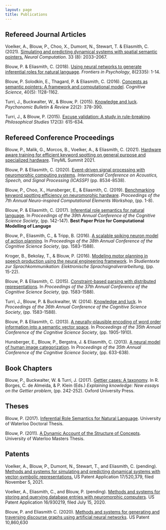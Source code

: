 ```yaml
---
layout: page
title: Publications
---
```



## Refereed Journal Articles

Voelker, A., Blouw, P., Choo, X., Dumont, N., Stewart, T. & Eliasmith, C. (2021). [Simulating and predicting dynamical systems with spatial semantic
pointers.](https://direct.mit.edu/neco/article/33/8/2033/102625/Simulating-and-Predicting-Dynamical-Systems-With) *Neural Computation*. 33 (8): 2033–2067.

Blouw, P. & Eliasmith, C. (2018). [Using neural networks to generate inferential roles for natural language](https://pblouw.github.io/files/frontiers2018.pdf). *Frontiers in Psychology*, 8(2335): 1-14.

Blouw, P. Solodkin, E., Thagard, P. & Eliasmith, C. (2016). [Concepts as semantic pointers: A framework and computational model](https://pblouw.github.io/files/cogscijournal2016.pdf). *Cognitive Science*, 40(5): 1128-1162.

Turri, J., Buckwalter, W., & Blouw, P. (2015). [Knowledge and luck](https://pblouw.github.io/files/Knowledge_Luck.pdf). *Psychonomic Bulletin & Review* 22(2): 378-390.

Turri, J., & Blouw, P. (2015). [Excuse validation: A study in rule-breaking](https://pblouw.github.io/files/philstudies2015.pdf). *Philosophical Studies* 172(3): 615-634.


## Refereed Conference Proceedings

Blouw, P., Malik, G., Morcos, B., Voelker, A., & Eliasmith, C. (2021). [Hardware
aware training for efficient keyword spotting on general purpose and
specialized hardware](https://arxiv.org/pdf/2009.04465.pdf). TinyML Summit
2021.

Blouw, P. & Eliasmith, C. (2020). [Event-driven signal processing with neuromorphic computing systems](https://ieeexplore.ieee.org/document/9053043). *International Conference on Acoustics, Speech, and Signal Processing (ICASSP)* (pp. 8534-8538).

Blouw, P., Choo, X., Hunsberger, E., & Eliasmith, C. (2019). [Benchmarking keyword spotting efficiency on neuromorphic hardware](https://dl.acm.org/citation.cfm?id=3320304&dl=ACM&coll=DL). *Proceedings of the 7th Annual Neuro-inspired Computational Elements Workshop*, (pp. 1-8).

Blouw, P. & Eliasmith, C. (2017). [Inferential role semantics for natural language](https://pblouw.github.io/files/cogsci2017.pdf). In *Proceedings of the 39th Annual Conference of the Cognitive Science Society*, (pp. 142-147). **Best Paper Prize for Computational Modelling of Languge**

Blouw, P., Eliasmith, C., & Tripp, B. (2016). [A scalable spiking neuron model of action planning](https://pblouw.github.io/files/cogsci2016.pdf). In *Proceedings of the 38th Annual Conference of the Cognitive Science Society*, (pp. 1583-1588).

Kroger, B., Bekolay, T., & Blouw, P. (2016). [Modeling motor planning in speech production using the neural engineering framework](https://pblouw.github.io/files/speech2016.pdf). In *Studientexte zur Sprachkommunikation: Elektronische Sprachsignalverarbeitung*, (pp. 15-22).

Blouw, P. & Eliasmith, C. (2015). [Constraint-based parsing with distributed representations](https://pblouw.github.io/files/cogsci2015.pdf). In *Proceedings of the 37th Annual Conference of the Cognitive Science Society*, (pp. 1583-1588).

Turri, J., Blouw, P. & Buckwalter, W. (2014). [Knowledge and luck](https://pblouw.github.io/files/cogsci2014.pdf). In *Proceedings of the 36th Annual Conference of the Cognitive Science Society*, (pp. 1583-1588).

Blouw, P. & Eliasmith, C. (2013). [A neurally-plausible encoding of word order information into a semantic vector space](https://pblouw.github.io/files/cogsci2013a.pdf). In *Proceedings of the 35th Annual Conference of the Cognitive Science Society*, (pp. 1905-1910).

Hunsberger, E., Blouw, P., Bergstra, J. & Eliasmith, C. (2013). [A neural model of human image categorization](https://pblouw.github.io/files/cogsci2013b.pdf). In *Proceedings of the 35th Annual Conference of the Cognitive Science Society*, (pp. 633-638).


## Book Chapters

Blouw, P., Buckwalter, W. & Turri, J. (2017). [Gettier cases: A taxonomy](https://pblouw.github.io/files/Gettier_Cases_A_Taxonomy.pdf). In R. Borges, C. de Almeida, & P. Klein (Eds.) *Explaining knowledge: New essays on the Gettier problem*, (pp. 242-252). Oxford University Press.


## Theses

Blouw, P. (2017). [Inferential Role Semantics for Natural Language](https://uwspace.uwaterloo.ca/handle/10012/12170). University of Waterloo Doctoral Thesis.

Blouw, P. (2011). [A Dynamic Account of the Structure of Concepts](https://uwspace.uwaterloo.ca/handle/10012/6225). University of Waterloo Masters Thesis.

## Patents

Voelker, A., Blouw, P., Dumont, N., Stewart, T., and Eliasmith, C. (pending). [Methods and systems for simulating and predicting dynamical systems with vector-symbolic representations.](https://patents.google.com/patent/US20220138382A1/) US Patent Application 17/520,379, filed November 5, 2021.

Voelker, A., Eliasmith, C., and Blouw, P. (pending). [Methods and systems for storing and querying database entries with neuromorphic computers](https://patentimages.storage.googleapis.com/aa/0a/a4/5f96d8f71f2409/US20210133190A1.pdf). US Patent Application 16/930219, filed July 15, 2020.

Blouw, P. and Eliasmith C. (2020). [Methods and systems for generating and
traversing discourse graphs using artificial neural networks](https://patentimages.storage.googleapis.com/79/d6/cc/f9d21d6944ed10/US10860630.pdf). US Patent 10,860,630 
